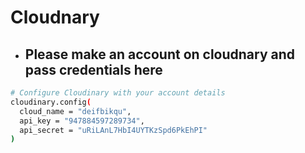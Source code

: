 # Cloudnary

- ## Please make an account on cloudnary and pass credentials here
```bash
# Configure Cloudinary with your account details
cloudinary.config( 
  cloud_name = "deifbikqu", 
  api_key = "947884597289734", 
  api_secret = "uRiLAnL7HbI4UYTKzSpd6PkEhPI" 
)

```
